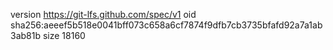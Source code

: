 version https://git-lfs.github.com/spec/v1
oid sha256:aeeef5b518e0041bff073c658a6cf7874f9dfb7cb3735bfafd92a7a1ab3ab81b
size 18160
